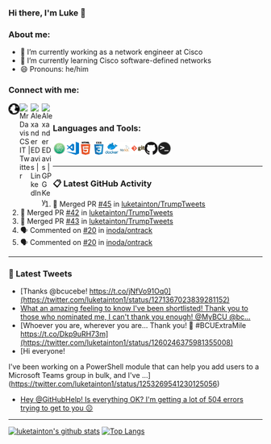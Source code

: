 ### Hi there, I'm Luke 👋

### About me:

- 🔭 I’m currently working as a network engineer at Cisco
- 🌱 I’m currently learning Cisco software-defined networks
- 😄 Pronouns: he/him

### Connect with me:

[<img align="left" alt="Website" width="22px" src="https://raw.githubusercontent.com/iconic/open-iconic/master/svg/globe.svg" />][website]
[<img align="left" alt="MrDavisCSIT | Twitter" width="22px" src="https://cdn.jsdelivr.net/npm/simple-icons@v3/icons/twitter.svg" />][twitter]
[<img align="left" alt="AlexanderEDavis | LinkedIn" width="22px" src="https://cdn.jsdelivr.net/npm/simple-icons@v3/icons/linkedin.svg" />][linkedin]
[<img align="left" alt="AlexanderEDavis | GPG Key" width="22px" src="https://simpleicons.org/icons/gnuprivacyguard.svg" />][pubkey]

<br />

### Languages and Tools:

<img align="left" alt="Atom" width="26px" src="https://raw.githubusercontent.com/github/explore/master/topics/atom/atom.png" />
<img align="left" alt="Visual Studio Code" width="26px" src="https://raw.githubusercontent.com/github/explore/master/topics/visual-studio-code/visual-studio-code.png" />
<img align="left" alt="HTML5" width="26px" src="https://raw.githubusercontent.com/github/explore/master/topics/html/html.png" />
<img align="left" alt="CSS3" width="26px" src="https://raw.githubusercontent.com/github/explore/master/topics/css/css.png" />
<img align="left" alt="Docker" width="26px" src="https://raw.githubusercontent.com/github/explore/master/topics/docker/docker.png" />
<img align="left" alt="MySQL" width="26px" src="https://raw.githubusercontent.com/github/explore/master/topics/mysql/mysql.png" />
<img align="left" alt="Git" width="26px" src="https://raw.githubusercontent.com/github/explore/master/topics/git/git.png" />
<img align="left" alt="GitHub" width="26px" src="https://raw.githubusercontent.com/github/explore/master/topics/github/github.png" />
<img align="left" alt="Terminal" width="26px" src="https://raw.githubusercontent.com/github/explore/master/topics/terminal/terminal.png" />

<br />
<br />

---

### 📋 Latest GitHub Activity
<!--START_SECTION:activity-->
1. 🎉 Merged PR [#45](https://github.com//luketainton/TrumpTweets/pull/45) in [luketainton/TrumpTweets](https://github.com//luketainton/TrumpTweets)
2. 🎉 Merged PR [#42](https://github.com//luketainton/TrumpTweets/pull/42) in [luketainton/TrumpTweets](https://github.com//luketainton/TrumpTweets)
3. 🎉 Merged PR [#43](https://github.com//luketainton/TrumpTweets/pull/43) in [luketainton/TrumpTweets](https://github.com//luketainton/TrumpTweets)
4. 🗣 Commented on [#20](https://github.com//inoda/ontrack/issues/20) in [inoda/ontrack](https://github.com//inoda/ontrack)
5. 🗣 Commented on [#20](https://github.com//inoda/ontrack/issues/20) in [inoda/ontrack](https://github.com//inoda/ontrack)
<!--END_SECTION:activity-->

---

### 🐤 Latest Tweets
<!-- TWEET-POST-LIST:START -->
- [Thanks @bcucebe! https://t.co/jNfVo91Oq0](https://twitter.com/luketainton1/status/1271367023839281152)
- [What an amazing feeling to know I've been shortlisted! Thank you to those who nominated me, I can't thank you enough! @MyBCU @bc...](https://twitter.com/luketainton1/status/1264173539734609921)
- [Whoever you are, wherever you are... Thank you! 🙂 #BCUExtraMile https://t.co/Dkp9uRH73m](https://twitter.com/luketainton1/status/1260246375981355008)
- [Hi everyone!

I've been working on a PowerShell module that can help you add users to a Microsoft Teams group in bulk, and I've ...](https://twitter.com/luketainton1/status/1253269541230125056)
- [Hey @GitHubHelp! Is everything OK? I'm getting a lot of 504 errors trying to get to you ☹️](https://twitter.com/luketainton1/status/1252623327916625923)
<!-- TWEET-POST-LIST:END -->

---

[![luketainton's github stats](https://github-readme-stats.vercel.app/api?username=luketainton&count_private=true&show_icons=true)](https://github.com/luketainton)
[![Top Langs](https://github-readme-stats.vercel.app/api/top-langs/?username=luketainton)](https://github.com/luketainton)

[website]: https://luke.tainton.uk
[twitter]: https://twitter.com/luketainton1
[linkedin]: https://www.linkedin.com/in/luketainton
[pubkey]: https://luke.tainton.uk/files/public.asc

